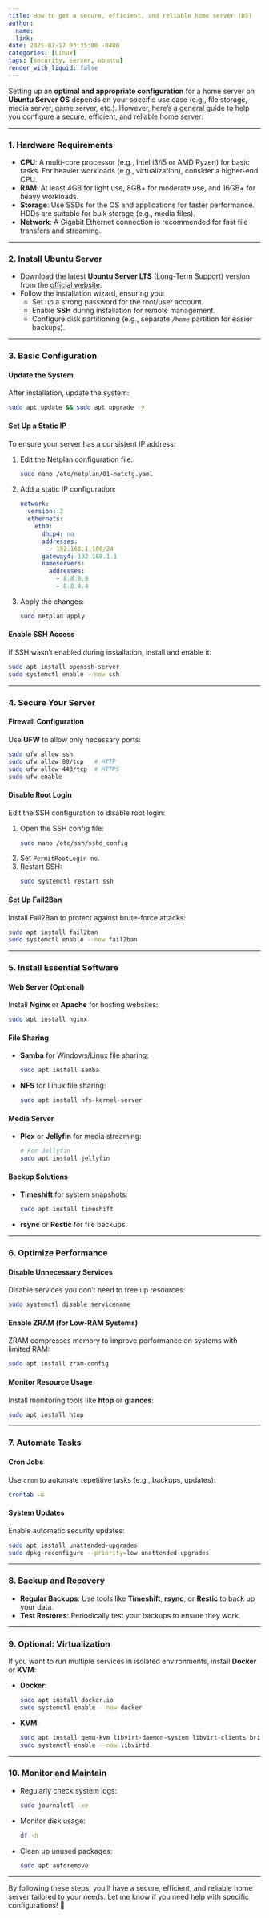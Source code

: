 ```yaml
---
title: How to get a secure, efficient, and reliable home server (DS)
author:
  name: 
  link: 
date: 2025-02-17 03:35:00 -0400
categories: [Linux]
tags: [security, server, ubuntu]
render_with_liquid: false
---
```


Setting up an **optimal and appropriate configuration** for a home server on **Ubuntu Server OS** depends on your specific use case (e.g., file storage, media server, game server, etc.). However, here’s a general guide to help you configure a secure, efficient, and reliable home server:

---

### **1. Hardware Requirements**
- **CPU**: A multi-core processor (e.g., Intel i3/i5 or AMD Ryzen) for basic tasks. For heavier workloads (e.g., virtualization), consider a higher-end CPU.
- **RAM**: At least 4GB for light use, 8GB+ for moderate use, and 16GB+ for heavy workloads.
- **Storage**: Use SSDs for the OS and applications for faster performance. HDDs are suitable for bulk storage (e.g., media files).
- **Network**: A Gigabit Ethernet connection is recommended for fast file transfers and streaming.

---

### **2. Install Ubuntu Server**
- Download the latest **Ubuntu Server LTS** (Long-Term Support) version from the [official website](https://ubuntu.com/download/server).
- Follow the installation wizard, ensuring you:
  - Set up a strong password for the root/user account.
  - Enable **SSH** during installation for remote management.
  - Configure disk partitioning (e.g., separate `/home` partition for easier backups).

---

### **3. Basic Configuration**
#### **Update the System**
After installation, update the system:
```bash
sudo apt update && sudo apt upgrade -y
```

#### **Set Up a Static IP**
To ensure your server has a consistent IP address:
1. Edit the Netplan configuration file:
   ```bash
   sudo nano /etc/netplan/01-netcfg.yaml
   ```
2. Add a static IP configuration:
   ```yaml
   network:
     version: 2
     ethernets:
       eth0:
         dhcp4: no
         addresses:
           - 192.168.1.100/24
         gateway4: 192.168.1.1
         nameservers:
           addresses:
             - 8.8.8.8
             - 8.8.4.4
   ```
3. Apply the changes:
   ```bash
   sudo netplan apply
   ```

#### **Enable SSH Access**
If SSH wasn’t enabled during installation, install and enable it:
```bash
sudo apt install openssh-server
sudo systemctl enable --now ssh
```

---

### **4. Secure Your Server**
#### **Firewall Configuration**
Use **UFW** to allow only necessary ports:
```bash
sudo ufw allow ssh
sudo ufw allow 80/tcp   # HTTP
sudo ufw allow 443/tcp  # HTTPS
sudo ufw enable
```

#### **Disable Root Login**
Edit the SSH configuration to disable root login:
1. Open the SSH config file:
   ```bash
   sudo nano /etc/ssh/sshd_config
   ```
2. Set `PermitRootLogin no`.
3. Restart SSH:
   ```bash
   sudo systemctl restart ssh
   ```

#### **Set Up Fail2Ban**
Install Fail2Ban to protect against brute-force attacks:
```bash
sudo apt install fail2ban
sudo systemctl enable --now fail2ban
```

---

### **5. Install Essential Software**
#### **Web Server (Optional)**
Install **Nginx** or **Apache** for hosting websites:
```bash
sudo apt install nginx
```

#### **File Sharing**
- **Samba** for Windows/Linux file sharing:
  ```bash
  sudo apt install samba
  ```
- **NFS** for Linux file sharing:
  ```bash
  sudo apt install nfs-kernel-server
  ```

#### **Media Server**
- **Plex** or **Jellyfin** for media streaming:
  ```bash
  # For Jellyfin
  sudo apt install jellyfin
  ```

#### **Backup Solutions**
- **Timeshift** for system snapshots:
  ```bash
  sudo apt install timeshift
  ```
- **rsync** or **Restic** for file backups.

---

### **6. Optimize Performance**
#### **Disable Unnecessary Services**
Disable services you don’t need to free up resources:
```bash
sudo systemctl disable servicename
```

#### **Enable ZRAM (for Low-RAM Systems)**
ZRAM compresses memory to improve performance on systems with limited RAM:
```bash
sudo apt install zram-config
```

#### **Monitor Resource Usage**
Install monitoring tools like **htop** or **glances**:
```bash
sudo apt install htop
```

---

### **7. Automate Tasks**
#### **Cron Jobs**
Use `cron` to automate repetitive tasks (e.g., backups, updates):
```bash
crontab -e
```

#### **System Updates**
Enable automatic security updates:
```bash
sudo apt install unattended-upgrades
sudo dpkg-reconfigure --priority=low unattended-upgrades
```

---

### **8. Backup and Recovery**
- **Regular Backups**: Use tools like **Timeshift**, **rsync**, or **Restic** to back up your data.
- **Test Restores**: Periodically test your backups to ensure they work.

---

### **9. Optional: Virtualization**
If you want to run multiple services in isolated environments, install **Docker** or **KVM**:
- **Docker**:
  ```bash
  sudo apt install docker.io
  sudo systemctl enable --now docker
  ```
- **KVM**:
  ```bash
  sudo apt install qemu-kvm libvirt-daemon-system libvirt-clients bridge-utils
  sudo systemctl enable --now libvirtd
  ```

---

### **10. Monitor and Maintain**
- Regularly check system logs:
  ```bash
  sudo journalctl -xe
  ```
- Monitor disk usage:
  ```bash
  df -h
  ```
- Clean up unused packages:
  ```bash
  sudo apt autoremove
  ```

---

By following these steps, you’ll have a secure, efficient, and reliable home server tailored to your needs. Let me know if you need help with specific configurations! 🚀